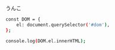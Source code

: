 


<div id="dom">うんこ</div>

```sh
const DOM = {
    el: document.querySelector('#dom'),
};

console.log(DOM.el.innerHTML);
```
